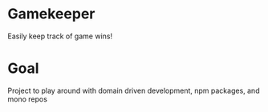 # Gamekeeper

Easily keep track of game wins!

# Goal

Project to play around with domain driven development, npm packages, and mono repos